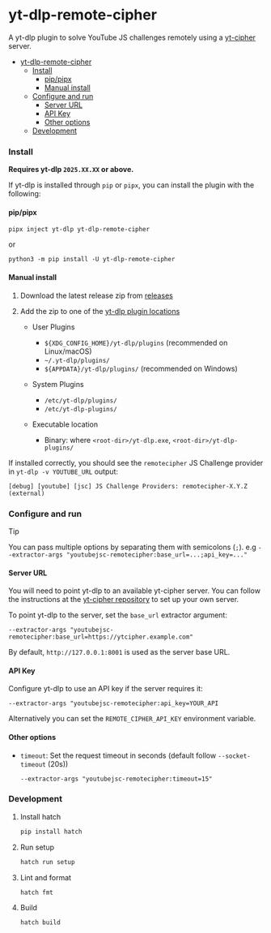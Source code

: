 # yt-dlp-remote-cipher

A yt-dlp plugin to solve YouTube JS challenges remotely using a [yt-cipher](https://github.com/kikkia/yt-cipher) server.

<!-- TOC -->
* [yt-dlp-remote-cipher](#yt-dlp-remote-cipher)
    * [Install](#install)
      * [pip/pipx](#pippipx)
      * [Manual install](#manual-install)
    * [Configure and run](#configure-and-run)
      * [Server URL](#server-url)
      * [API Key](#api-key)
      * [Other options](#other-options)
    * [Development](#development)
<!-- TOC -->

### Install

**Requires yt-dlp `2025.XX.XX` or above.**

If yt-dlp is installed through `pip` or `pipx`, you can install the plugin with the following:

#### pip/pipx

```
pipx inject yt-dlp yt-dlp-remote-cipher
```
or

```
python3 -m pip install -U yt-dlp-remote-cipher
```

#### Manual install

1. Download the latest release zip from [releases](https://github.com/coletdjnz/yt-dlp-remote-cipher/releases) 

2. Add the zip to one of the [yt-dlp plugin locations](https://github.com/yt-dlp/yt-dlp#installing-plugins)

    - User Plugins
        - `${XDG_CONFIG_HOME}/yt-dlp/plugins` (recommended on Linux/macOS)
        - `~/.yt-dlp/plugins/`
        - `${APPDATA}/yt-dlp/plugins/` (recommended on Windows)
    
    - System Plugins
       -  `/etc/yt-dlp/plugins/`
       -  `/etc/yt-dlp-plugins/`
    
    - Executable location
        - Binary: where `<root-dir>/yt-dlp.exe`, `<root-dir>/yt-dlp-plugins/`

If installed correctly, you should see the `remotecipher` JS Challenge provider in `yt-dlp -v YOUTUBE_URL` output:

    [debug] [youtube] [jsc] JS Challenge Providers: remotecipher-X.Y.Z (external)

### Configure and run

> [!TIP]
> You can pass multiple options by separating them with semicolons (`;`). 
> e.g `--extractor-args "youtubejsc-remotecipher:base_url=...;api_key=..."`

#### Server URL

You will need to point yt-dlp to an available yt-cipher server. You can follow the instructions at the [yt-cipher repository](https://github.com/kikkia/yt-cipher) to set up your own server.

To point yt-dlp to the server, set the `base_url` extractor argument:

   `--extractor-args "youtubejsc-remotecipher:base_url=https://ytcipher.example.com"`
   
By default, `http://127.0.0.1:8001` is used as the server base URL.

#### API Key

Configure yt-dlp to use an API key if the server requires it:

   `--extractor-args "youtubejsc-remotecipher:api_key=YOUR_API`

Alternatively you can set the `REMOTE_CIPHER_API_KEY` environment variable.

#### Other options

- `timeout`: Set the request timeout in seconds (default follow `--socket-timeout` (20s))

   `--extractor-args "youtubejsc-remotecipher:timeout=15"`

### Development

1. Install hatch
    ```sh
    pip install hatch
    ```
2. Run setup
    ```sh
    hatch run setup
    ```
3. Lint and format
    ```sh
    hatch fmt
    ```
4. Build
    ```sh
    hatch build
    ```